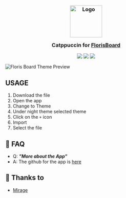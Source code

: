 <h3 align="center">
	<img src="https://raw.githubusercontent.com/catppuccin/catppuccin/main/assets/logos/exports/1544x1544_circle.png" width="100" alt="Logo"/><br/>
	<img src="https://raw.githubusercontent.com/catppuccin/catppuccin/main/assets/misc/transparent.png" height="30" width="0px"/>
	Catppuccin for <a href="https://github.com/florisboard/florisboard">FlorisBoard</a>
	<img src="https://raw.githubusercontent.com/catppuccin/catppuccin/main/assets/misc/transparent.png" height="30" width="0px"/>
</h3>

<p align="center">
    <a href="https://github.com/catppuccin/floris-board/stargazers"><img src="https://img.shields.io/github/stars/catppuccin/floris-board?colorA=363a4f&colorB=b7bdf8&style=for-the-badge"></a>
    <a href="https://github.com/catppuccin/floris-board/issues"><img src="https://img.shields.io/github/issues/catppuccin/floris-board?colorA=363a4f&colorB=f5a97f&style=for-the-badge"></a>
    <a href="https://github.com/catppuccin/floris-board/contributors"><img src="https://img.shields.io/github/contributors/catppuccin/floris-board?colorA=363a4f&colorB=a6da95&style=for-the-badge"></a>
</p>


![Floris Board Theme Preview](assets/asset.png)

## USAGE

1. Download the file
2. Open the app
3. Change to Theme
4. Under night theme selected theme
5. Click on the `+` icon
6. Import
7. Select the file

## 🙋 FAQ

- Q: **_"More about the App"_**
- A: The github for the app is [here](https://github.com/florisboard/florisboard)

## 💝 Thanks to

- [Mirage](https://github.com/skinatro)

